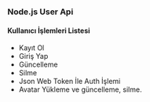 ### Node.js User Api

#### Kullanıcı İşlemleri Listesi

* Kayıt Ol
* Giriş Yap
* Güncelleme
* Silme
* Json Web Token İle Auth İşlemi
* Avatar Yükleme ve güncelleme, silme.
